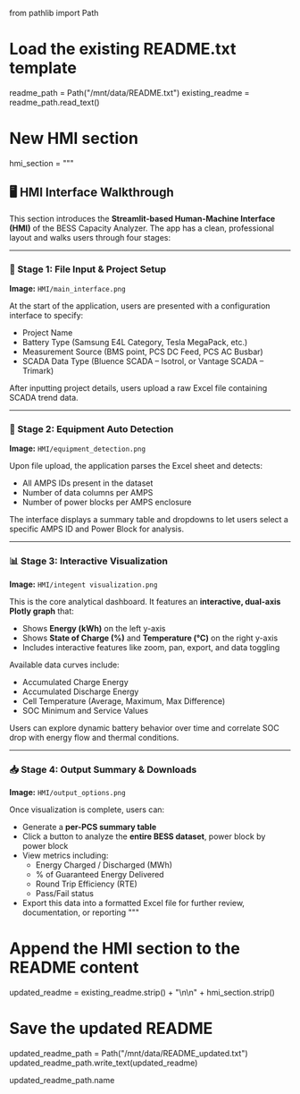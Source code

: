 from pathlib import Path

# Load the existing README.txt template
readme_path = Path("/mnt/data/README.txt")
existing_readme = readme_path.read_text()

# New HMI section
hmi_section = """
## 🖥️ HMI Interface Walkthrough

This section introduces the **Streamlit-based Human-Machine Interface (HMI)** of the BESS Capacity Analyzer. The app has a clean, professional layout and walks users through four stages:

---

### 📁 Stage 1: File Input & Project Setup

**Image:** `HMI/main_interface.png`

At the start of the application, users are presented with a configuration interface to specify:
- Project Name
- Battery Type (Samsung E4L Category, Tesla MegaPack, etc.)
- Measurement Source (BMS point, PCS DC Feed, PCS AC Busbar)
- SCADA Data Type (Bluence SCADA – Isotrol, or Vantage SCADA – Trimark)

After inputting project details, users upload a raw Excel file containing SCADA trend data.

---

### 🧠 Stage 2: Equipment Auto Detection

**Image:** `HMI/equipment_detection.png`

Upon file upload, the application parses the Excel sheet and detects:
- All AMPS IDs present in the dataset
- Number of data columns per AMPS
- Number of power blocks per AMPS enclosure

The interface displays a summary table and dropdowns to let users select a specific AMPS ID and Power Block for analysis.

---

### 📊 Stage 3: Interactive Visualization

**Image:** `HMI/integent visualization.png`

This is the core analytical dashboard. It features an **interactive, dual-axis Plotly graph** that:
- Shows **Energy (kWh)** on the left y-axis
- Shows **State of Charge (%)** and **Temperature (°C)** on the right y-axis
- Includes interactive features like zoom, pan, export, and data toggling

Available data curves include:
- Accumulated Charge Energy
- Accumulated Discharge Energy
- Cell Temperature (Average, Maximum, Max Difference)
- SOC Minimum and Service Values

Users can explore dynamic battery behavior over time and correlate SOC drop with energy flow and thermal conditions.

---

### 📥 Stage 4: Output Summary & Downloads

**Image:** `HMI/output_options.png`

Once visualization is complete, users can:
- Generate a **per-PCS summary table**
- Click a button to analyze the **entire BESS dataset**, power block by power block
- View metrics including:
  - Energy Charged / Discharged (MWh)
  - % of Guaranteed Energy Delivered
  - Round Trip Efficiency (RTE)
  - Pass/Fail status
- Export this data into a formatted Excel file for further review, documentation, or reporting
"""

# Append the HMI section to the README content
updated_readme = existing_readme.strip() + "\n\n" + hmi_section.strip()

# Save the updated README
updated_readme_path = Path("/mnt/data/README_updated.txt")
updated_readme_path.write_text(updated_readme)

updated_readme_path.name
